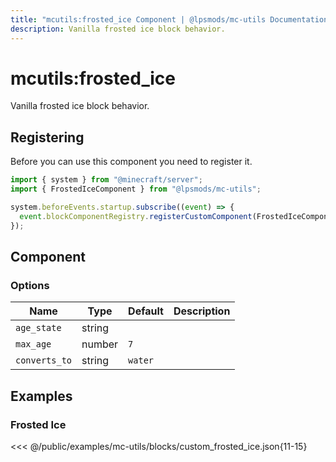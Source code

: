 ```yaml
---
title: "mcutils:frosted_ice Component | @lpsmods/mc-utils Documentation"
description: Vanilla frosted ice block behavior.
---
```


# mcutils:frosted_ice

Vanilla frosted ice block behavior.

## Registering

Before you can use this component you need to register it.

```js
import { system } from "@minecraft/server";
import { FrostedIceComponent } from "@lpsmods/mc-utils";

system.beforeEvents.startup.subscribe((event) => {
  event.blockComponentRegistry.registerCustomComponent(FrostedIceComponent.typeId, new FrostedIceComponent());
});
```

## Component

### Options

| Name          | Type   | Default | Description |
| ------------- | ------ | ------- | ----------- |
| `age_state`   | string |         |             |
| `max_age`     | number | `7`     |             |
| `converts_to` | string | `water` |             |

## Examples

### Frosted Ice

<<< @/public/examples/mc-utils/blocks/custom_frosted_ice.json{11-15}
